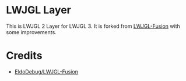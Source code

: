 # LWJGL Layer
This is LWJGL 2 Layer for LWJGL 3. It is forked from [LWJGL-Fusion](https://github.com/EldoDebug/Lwjgl-Fusion) with some improvements.

# Credits
- [EldoDebug/LWJGL-Fusion](https://github.com/EldoDebug/Lwjgl-Fusion)